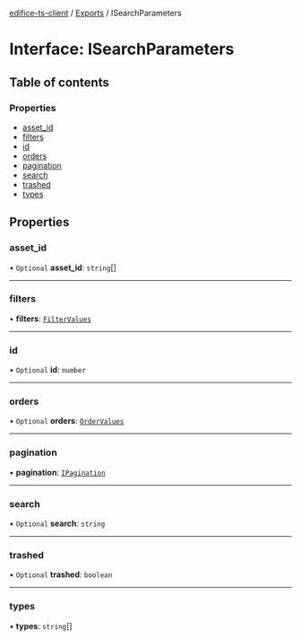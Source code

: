 [edifice-ts-client](../README.md) / [Exports](../modules.md) / ISearchParameters

# Interface: ISearchParameters

## Table of contents

### Properties

- [asset\_id](ISearchParameters.md#asset_id)
- [filters](ISearchParameters.md#filters)
- [id](ISearchParameters.md#id)
- [orders](ISearchParameters.md#orders)
- [pagination](ISearchParameters.md#pagination)
- [search](ISearchParameters.md#search)
- [trashed](ISearchParameters.md#trashed)
- [types](ISearchParameters.md#types)

## Properties

### asset\_id

• `Optional` **asset\_id**: `string`[]

___

### filters

• **filters**: [`FilterValues`](../modules.md#filtervalues)

___

### id

• `Optional` **id**: `number`

___

### orders

• `Optional` **orders**: [`OrderValues`](../modules.md#ordervalues)

___

### pagination

• **pagination**: [`IPagination`](IPagination.md)

___

### search

• `Optional` **search**: `string`

___

### trashed

• `Optional` **trashed**: `boolean`

___

### types

• **types**: `string`[]
